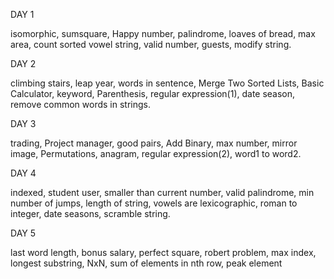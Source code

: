 DAY 1

isomorphic,
sumsquare,
Happy number,
palindrome,
loaves of bread,
max area,
count sorted vowel string,
valid number,
guests,
modify string.

DAY 2

climbing stairs,
leap year,
words in sentence,
Merge Two Sorted Lists,
Basic Calculator,
keyword,
Parenthesis,
regular expression(1),
date season,
remove common words in strings.

DAY 3

trading,
Project manager,
good pairs,
Add Binary,
max number,
mirror image,
Permutations,
anagram,
regular expression(2),
word1 to word2.

DAY 4

indexed,
student user,
smaller than current number,
valid palindrome,
min number of jumps,
length of string,
vowels are lexicographic,
roman to integer,
date seasons,
scramble string.


DAY 5 

last word length,
bonus salary,
perfect square,
robert problem,
max index,
longest substring,
NxN,
sum of elements in nth row,
peak element

